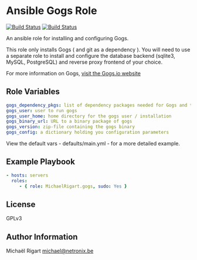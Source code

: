 Ansible Gogs Role
=================
[![Build Status](https://semaphoreci.com/api/v1/projects/dc9365b3-aafe-44ef-aeaf-fdbddbc3450d/459449/badge.svg)](https://semaphoreci.com/michaelrigart/ansible-role-gogs) [![Build Status](https://travis-ci.org/michaelrigart/ansible-role-gogs.svg?branch=master)](https://travis-ci.org/michaelrigart/ansible-role-gogs)

An ansible role for installing and configuring Gogs.

This role only installs Gogs ( and git as a dependency ). You will need to use a separate role to install and
configure the database backend (sqlite3, MySQL, PostgreSQL) and reverse proxy frontend of your choice.

For more information on Gogs, [visit the Gogs.io website](http://www.gogs.io)

Role Variables
--------------

```yaml
gogs_dependency_pkgs: list of dependency packages needed for Gogs and the installation
gogs_user: user to run gogs
gogs_user_home: home directory for the gogs user / installation
gogs_binary_url: URL to a binary package of gogs
gogs_version: zip-file containing the gogs binary
gogs_config: a dictionary holding you configuration parameters
```

View the default vars - defaults/main.yml - for a more detailed example.

Example Playbook
-------------------------

```yaml
- hosts: servers
  roles:
     - { role: MichaelRigart.gogs, sudo: Yes }
```

License
-------

GPLv3

Author Information
------------------

Michaël Rigart <michael@netronix.be>